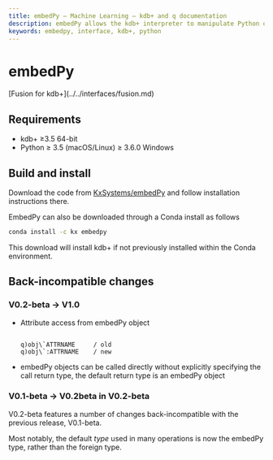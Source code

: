 ```yaml
---
title: embedPy – Machine Learning – kdb+ and q documentation
description: embedPy allows the kdb+ interpreter to manipulate Python objects and call Python functions.
keywords: embedpy, interface, kdb+, python
---
```

# <i class="fab fa-python"></i> embedPy



<div class="fusion" markdown="1">
<i class="fab fa-superpowers"></i> [Fusion for kdb+](../../interfaces/fusion.md)
</div>



## Requirements

-   kdb+ ≥3.5 64-bit
-   Python ≥ 3.5 (macOS/Linux) ≥ 3.6.0 Windows


## Build and install

<i class="fas fa-download"></i>
Download the code from
<i class="fab fa-github"></i>
[KxSystems/embedPy](https://github.com/kxsystems/embedpy) and follow installation instructions there.

EmbedPy can also be downloaded through a Conda install as follows

```bash
conda install -c kx embedpy
```

This download will install kdb+ if not previously installed within the Conda environment.


## Back-incompatible changes

### V0.2-beta -> V1.0

-   Attribute access from embedPy object
    <pre><code class="language-q">
    q)obj\`ATTRNAME     / old
    q)obj\`:ATTRNAME    / new
    </code></pre>

-   embedPy objects can be called directly without explicitly specifying the call return type, the default return type is an embedPy object


### V0.1-beta -> V0.2beta in V0.2-beta

V0.2-beta features a number of changes back-incompatible with the previous release, V0.1-beta.

Most notably, the default _type_ used in many operations is now the embedPy type, rather than the foreign type.

